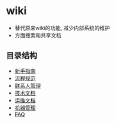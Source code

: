 # wiki

* 替代原来wiki的功能, 减少内部系统的维护
* 方面搜索和共享文档

## 目录结构

* [新手指南](./01新手指南)
* [流程规范](./10流程规范)
* [联系人管理](./11联系人管理)
* [技术文档](./12技术文档)
* [运维文档](./13运维文档)
* [机器管理](./14机器管理)
* [FAQ](./99FAQ)

